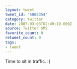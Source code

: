 ```yaml
---
layout: tweet
tweet_id: "5808354"
category: twitter
date: 2007-03-03T02:49:19.000Z
source: Twitter SMS
favorite_count: 0
retweet_count: 0
tags:
- tweet
---
```


Time to sit in traffic. :(
